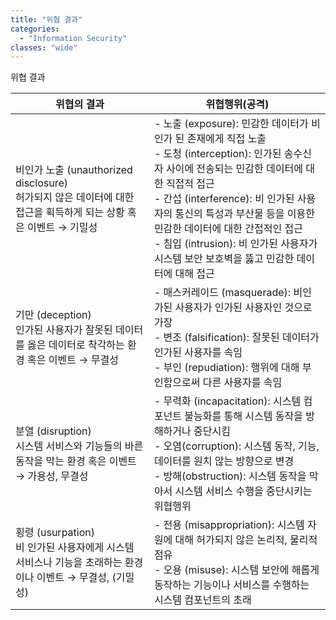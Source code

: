 ```yaml
---
title: "위협 결과"
categories:
  - "Information Security"
classes: "wide"
---
```


위협 결과

|위협의 결과|위협행위(공격)|
|---|---|
|비인가 노출 (unauthorized disclosure)<br>허가되지 않은 데이터에 대한 접근을 획득하게 되는 상황 혹은 이벤트 → 기밀성|- 노출 (exposure): 민감한 데이터가 비인가 된 존재에게 직접 노출<br>- 도청 (interception): 인가된 송수신자 사이에 전송되는 민감한 데이터에 대한 직접적 접근<br>- 간섭 (interference): 비 인가된 사용자의 통신의 특성과 부산물 등을 이용한 민감한 데이터에 대한 간접적인 접근<br>- 침입 (intrusion): 비 인가된 사용자가 시스템 보안 보호벽을 뚫고 민감한 데이터에 대해 접근|
|기만 (deception)<br>인가된 사용자가 잘못된 데이터를 옳은 데이터로 착각하는 환경 혹은 이벤트 → 무결성|- 매스커레이드 (masquerade): 비인가된 사용자가 인가된 사용자인 것으로 가장<br>- 변조 (falsification): 잘못된 데이터가 인가된 사용자를 속임<br>- 부인 (repudiation): 행위에 대해 부인함으로써 다른 사용자를 속임|
|분열 (disruption)<br>시스템 서비스와 기능들의 바른 동작을 막는 환경 혹은 이벤트 → 가용성, 무결성|- 무력화 (incapacitation): 시스템 컴포넌트 불능화를 통해 시스템 동작을 방해하거나 중단시킴<br>- 오염(corruption): 시스템 동작, 기능, 데이터를 원치 않는 방향으로 변경<br>- 방해(obstruction): 시스템 동작을 막아서 시스템 서비스 수행을 중단시키는 위협행위|
|횡령 (usurpation)<br>비 인가된 사용자에게 시스템 서비스나 기능을 초래하는 환경이나 이벤트 → 무결성, (기밀성)|- 전용 (misappropriation): 시스템 자원에 대해 허가되지 않은 논리적, 물리적 점유<br>- 오용 (misuse): 시스템 보안에 해롭게 동작하는 기능이나 서비스를 수행하는 시스템 컴포넌트의 초래|

